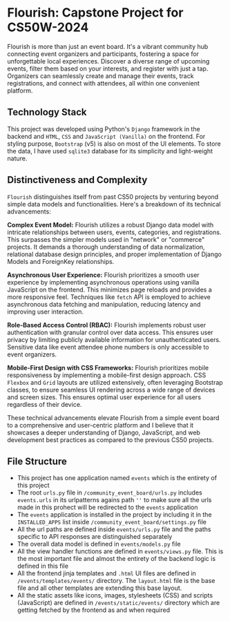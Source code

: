 # Flourish: Capstone Project for CS50W-2024

Flourish is more than just an event board. It's a vibrant community hub connecting event organizers and participants, fostering a space for unforgettable local experiences. Discover a diverse range of upcoming events, filter them based on your interests, and register with just a tap. Organizers can seamlessly create and manage their events, track registrations, and connect with attendees, all within one convenient platform.

## Technology Stack

This project was developed using Python's `Django` framework in the backend and `HTML`, `CSS` and `JavaScript (Vanilla)` on the frontend. For styling purpose, `Bootstrap` (v5) is also on most of the UI elements. To store the data, I have used `sqlite3` database for its simplicity and light-weight nature.

## Distinctiveness and Complexity
`Flourish` distinguishes itself from past CS50 projects by venturing beyond simple data models and functionalities. Here's a breakdown of its technical advancements:

**Complex Event Model:**  Flourish utilizes a robust Django data model with intricate relationships between users, events, categories, and registrations. This surpasses the simpler models used in "network" or "commerce" projects. It demands a thorough understanding of data normalization, relational database design principles, and proper implementation of Django Models and ForeignKey relationships.

**Asynchronous User Experience:** Flourish prioritizes a smooth user experience by implementing asynchronous operations using vanilla JavaScript on the frontend. This minimizes page reloads and provides a more responsive feel. Techniques like `fetch` API is employed to achieve asynchronous data fetching and manipulation, reducing latency and improving user interaction.

**Role-Based Access Control (RBAC):** Flourish implements robust user authentication with granular control over data access.  This ensures user privacy by limiting publicly available information for unauthenticated users. Sensitive data like event attendee phone numbers is only accessible to event organizers.

**Mobile-First Design with CSS Frameworks:** Flourish prioritizes mobile responsiveness by implementing a mobile-first design approach.  CSS `Flexbox` and `Grid` layouts are utilized extensively, often leveraging Bootstrap classes, to ensure seamless UI rendering across a wide range of devices and screen sizes. This ensures optimal user experience for all users regardless of their device.

These technical advancements elevate Flourish from a simple event board to a comprehensive and user-centric platform and I believe that it showcases a deeper understanding of Django, JavaScript, and web development best practices as compared to the previous CS50 projects.

## File Structure
- This project has one application named `events` which is the entirety of this project
- The root `urls.py` file in `/community_event_board/urls.py` includes `events.urls` in its urlpatterns agains path `''` to make sure all the urls made in this prohect will be redirected to the `events` application
- The `events` application is installed in the project by including it in the `INSTALLED_APPS` list inside `/community_event_board/settings.py` file
- All the url paths are defined inside `events/urls.py` file and the paths specific to API responses are distinguished separately
- The overall data model is defined in `events/models.py` file
- All the view handler functions are defined in `events/views.py` file. This is the most important file and almost the entirety of the backend logic is defined in this file
- All the frontend jinja templates and `.html` UI files are defined in `/events/templates/events/` directory. The `layout.html` file is the base file and all other templates are extending this base layout.
- All the static assets like icons, images, stylesheets (CSS) and scripts (JavaScript) are defined in `/events/static/events/` directory which are getting fetched by the frontend as and when required